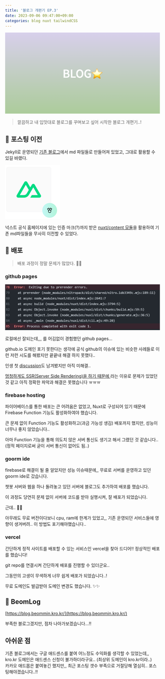 ```yaml
---
title: '블로그 개편기 EP.3'
date: 2023-09-06 09:47:00+09:00
categories: blog nuxt tailwindCSS
---
```


<img src='/images/blog/banner.png'>

> 깔끔하고 내 입맛대로 블로그를 꾸며보고 싶어 시작한 블로그 개편기..!

## 🚛 포스팅 이전

Jekyll로 운영되던 [기존 블로그](https://parkbeommin.github.io/)에서 md 파일들로 만들어져 있었고, 그대로 활용할 수 있길 바랬다.

<img src='/images/blog/blog-3-1.png'>

넉스트 공식 홈페이지에 있는 인증 마크(?)까지 받은 [nuxt/content 모듈](https://nuxt.com/modules/content)을 활용하여 기존 md파일들을 무사히 이전할 수 있었다.

## 🚀 배포

> 배포 과정이 정말 문제가 많았다. 🤦‍♂️

### github pages

<img src='/images/blog/blog-3-2.png'>

로컬에선 잘되는데,,, 를 어김없이 경험했던 github pages...

github.io 도메인 포기 못한다는 생각에 공식 github의 이슈에 있는 비슷한 사례들로 이런 저런 시도를 해봤지만 끝끝내 해결 하지 못했다..

인생 첫 [discussion](https://github.com/nuxt/content/discussions/2236)도 남겨봤지만 아직 미해결..

[멍청하게도 SSR(Server Side Rendering)을 하기 때문에 ](https://velog.io/@anjoy/%EB%B8%94%EB%A1%9C%EA%B7%B8%EB%A7%8C%EB%93%A4%EA%B8%B011-Vercel%EB%A1%9C-%ED%94%84%EB%A1%A0%ED%8A%B8%EB%8B%A8-%EB%B0%B0%ED%8F%AC%ED%95%98%EA%B8%B0) 라는 이유로 문제가 있었던 것 같고 아직 정확한 파악과 해결은 못했습니다 ㅠㅠㅠ

### firebase hosting

파이어베이스를 통한 배포는 큰 어려움은 없었고, Nuxt로 구성되어 있기 때문에 Firebase Function 기능도 활성화하여야 했습니다.

큰 문제 없이 Function 기능도 활성화하고(과금 가능성 생김) 배포까지 했지만, 성능이 너무나 좋지 않았습니다..

아마 Function 기능을 통해 의도치 않은 서버 통신도 생기고 해서 그랬던 것 같습니다.. (정적 페이지로써 굳이 서버 통신이 없어도 됨..)

### goorm ide

firebase로 해결이 될 줄 알았지만 성능 이슈때문에,, 무료로 서버를 운영하고 있던 goorm ide로 갔습니다.

챗봇 서버와 웹을 하나 돌려놓고 있던 서버에 블로그도 추가하여 배포를 했습니다.

이 과정도 당연히 문제 없이 서버에 코드를 받아 실행시켜, 잘 배포가 되었습니다.

근데.. 🤦‍♂️

아무래도 무료 버전이다보니 cpu, ram에 한계가 있었고,, 기존 운영되던 서비스들에 영향이 생겨버려.. 이 방법도 포기해야했습니다..

### vercel

간단하게 정적 사이트를 배포할 수 있는 서비스인 vercel을 찾아 드디어!! 정상적인 배포를 했습니다!

git repo를 연결시켜 간단하게 배포를 진행할 수 있더군요..

그동안의 고생이 무색하게 너무 쉽게 배포가 되었습니다..!

무료 도메인도 발급받아 도메인 변경도 했습니다. ✨✨

## 🎊 BeomLog

[https://blog.beommin.kro.kr/](https://blog.beommin.kro.kr/)

부족한 블로그겠지만, 점차 나아가보겠습니다...!!

## 아쉬운 점

기존 블로그에서는 구글 애드센스를 붙여 어느정도 수익화를 생각할 수 있었는데,, kro.kr 도메인은 애드센스 신청이 불가하더라구요.. (최상위 도메인이 kro.kr이라..)  
카카오 애드몹은 붙여놓긴 했지만,, 최근 포스팅 갯수 부족으로 거절당해 열심히.. 포스팅해야겠습니다..!!
